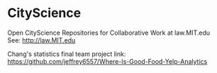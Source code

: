 # CityScience
Open CityScience Repositories for Collaborative Work at law.MIT.edu  
See: http://law.MIT.edu

Chang's statistics final team project link: https://github.com/jeffrey6557/Where-Is-Good-Food-Yelp-Analytics
